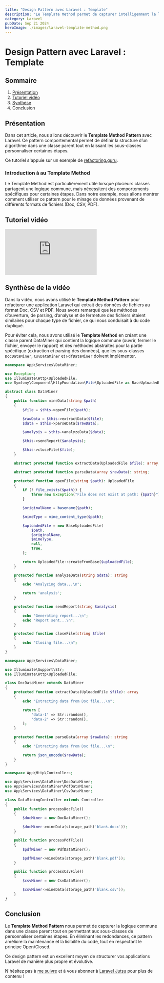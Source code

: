 ```yaml
---
title: "Design Pattern avec Laravel : Template"
description: "Le Template Method permet de capturer intelligemment la logique commune dans une classe parent."
category: Laravel
pubDate: Sep 21 2024
heroImage: ./images/laravel-template-method.png
---
```


# Design Pattern avec Laravel : Template

## Sommaire
1. [Présentation](#presentation)
2. [Tutoriel vidéo](#tutorielvideo)
3. [Synthèse](#synthese)
4. [Conclusion](#conclusion)

## Présentation <a name="presentation"></a>

Dans cet article, nous allons découvrir le **Template Method Pattern** avec Laravel. Ce pattern comportemental permet de définir la structure d’un algorithme dans une classe parent tout en laissant les sous-classes personnaliser certaines étapes.

Ce tutoriel s'appuie sur un exemple de [refactoring.guru](https://refactoring.guru/design-patterns/template-method).

### Introduction à au Template Method

Le Template Method est particulièrement utile lorsque plusieurs classes partagent une logique commune, mais nécessitent des comportements spécifiques pour certaines étapes. Dans notre exemple, nous allons montrer comment utiliser ce pattern pour le minage de données provenant de différents formats de fichiers (Doc, CSV, PDF).

## Tutoriel vidéo <a name="tutorielvideo"></a>

<iframe class="w-full aspect-video" src="https://www.youtube.com/embed/tqZTKwvXftY" loading="lazy" frameborder="0" allowfullscreen></iframe>

## Synthèse de la vidéo <a name="synthese"></a>

Dans la vidéo, nous avons utilisé le **Template Method Pattern** pour refactorer une application Laravel qui extrait des données de fichiers au format Doc, CSV et PDF. Nous avons remarqué que les méthodes d’ouverture, de parsing, d’analyse et de fermeture des fichiers étaient similaires pour chaque type de fichier, ce qui nous conduisait à du code dupliqué.

Pour éviter cela, nous avons utilisé le **Template Method** en créant une classe parent DataMiner qui contient la logique commune (ouvrir, fermer le fichier, envoyer le rapport) et des méthodes abstraites pour la partie spécifique (extraction et parsing des données), que les sous-classes `DocDataMiner`, `CsvDataMiner` et `PdfDataMiner` doivent implémenter.

```php
namespace App\Services\DataMiner;

use Exception;
use Illuminate\Http\UploadedFile;
use Symfony\Component\HttpFoundation\File\UploadedFile as BaseUploadedFile;

abstract class DataMiner
{
    public function mineData(string $path)
    {
        $file = $this->openFile($path);

        $rawData = $this->extractData($file);
        $data = $this->parseData($rawData);

        $analysis = $this->analyzeData($data);

        $this->sendReport($analysis);

        $this->closeFile($file);
    }

    abstract protected function extractData(UploadedFile $file): array;

    abstract protected function parseData(array $rawData): string;

    protected function openFile(string $path): UploadedFile
    {
        if (! file_exists($path)) {
            throw new Exception("File does not exist at path: {$path}");
        }

        $originalName = basename($path);

        $mimeType = mime_content_type($path);

        $uploadedFile = new BaseUploadedFile(
            $path,
            $originalName,
            $mimeType,
            null,
            true,
        );

        return UploadedFile::createFromBase($uploadedFile);
    }

    protected function analyzeData(string $data): string
    {
        echo "Analyzing data...\n";

        return 'analysis';
    }

    protected function sendReport(string $analysis)
    {
        echo "Generating report...\n";
        echo "Report sent...\n";
    }

    protected function closeFile(string $file)
    {
        echo "Closing file...\n";
    }
}
```

```php
namespace App\Services\DataMiner;

use Illuminate\Support\Str;
use Illuminate\Http\UploadedFile;

class DocDataMiner extends DataMiner
{
    protected function extractData(UploadedFile $file): array
    {
        echo "Extracting data from Doc file...\n";

        return [
            'data-1' => Str::random(),
            'data-2' => Str::random(),
        ];
    }

    protected function parseData(array $rawData): string
    {
        echo "Extracting data from Doc file...\n";

        return json_encode($rawData);
    }
}
```



```php
namespace App\Http\Controllers;

use App\Services\DataMiner\DocDataMiner;
use App\Services\DataMiner\PdfDataMiner;
use App\Services\DataMiner\CsvDataMiner;

class DataMiningController extends Controller
{
    public function processDocFile()
    {
        $docMiner = new DocDataMiner();

        $docMiner->mineData(storage_path('blank.docx'));
    }

    public function processPdfFile()
    {
        $pdfMiner = new PdfDataMiner();

        $pdfMiner->mineData(storage_path('blank.pdf'));
    }

    public function processCsvFile()
    {
        $csvMiner = new CsvDataMiner();

        $csvMiner->mineData(storage_path('blank.csv'));
    }
}
```

## Conclusion <a name="conclusion"></a>

Le **Template Method Pattern** nous permet de capturer la logique commune dans une classe parent tout en permettant aux sous-classes de personnaliser certaines étapes. En éliminant les redondances, ce pattern améliore la maintenance et la lisibilité du code, tout en respectant le principe Open/Closed.

Ce design pattern est un excellent moyen de structurer vos applications Laravel de manière plus propre et évolutive.

N'hésitez pas à [me suivre](https://twitter.com/LaravelJutsu) et à vous abonner à [Laravel Jutsu](https://www.youtube.com/@LaravelJutsu) pour plus de contenu !
